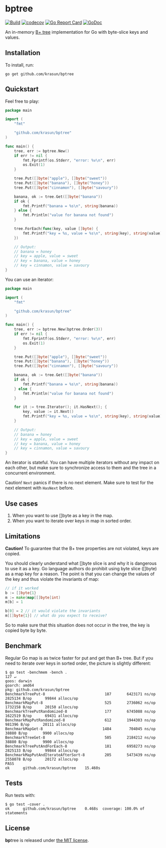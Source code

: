# **bp**tree

[![Build](https://github.com/krasun/bptree/actions/workflows/build.yml/badge.svg?branch=main)](https://github.com/krasun/bptree/actions/workflows/build.yml)
[![codecov](https://codecov.io/gh/krasun/bptree/branch/main/graph/badge.svg?token=8NU6LR4FQD)](https://codecov.io/gh/krasun/bptree)
[![Go Report Card](https://goreportcard.com/badge/github.com/krasun/bptree)](https://goreportcard.com/report/github.com/krasun/bptree)
[![GoDoc](https://godoc.org/https://godoc.org/github.com/krasun/bptree?status.svg)](https://godoc.org/github.com/krasun/bptree)

An in-memory [B+ tree](https://en.wikipedia.org/wiki/B%2B_tree) implementation for Go with byte-slice keys and values. 

## Installation 

To install, run:

```
go get github.com/krasun/bptree
```

## Quickstart

Feel free to play: 

```go
package main

import (
	"fmt"

	"github.com/krasun/bptree"
)

func main() {
	tree, err := bptree.New()
	if err != nil {
		fmt.Fprintf(os.Stderr, "error: %v\n", err)
        os.Exit(1)
	}

	tree.Put([]byte("apple"), []byte("sweet"))
	tree.Put([]byte("banana"), []byte("honey"))
	tree.Put([]byte("cinnamon"), []byte("savoury"))

	banana, ok := tree.Get([]byte("banana"))
	if ok {
		fmt.Printf("banana = %s\n", string(banana))
	} else {
		fmt.Println("value for banana not found")
	}

	tree.ForEach(func(key, value []byte) {
		fmt.Printf("key = %s, value = %s\n", string(key), string(value))
	})

	// Output: 
	// banana = honey
	// key = apple, value = sweet
	// key = banana, value = honey
	// key = cinnamon, value = savoury
}
```

You can use an iterator: 

```go
package main

import (
	"fmt"

	"github.com/krasun/bptree"
)

func main() {
	tree, err := bptree.New(bptree.Order(3))
	if err != nil {
		fmt.Fprintf(os.Stderr, "error: %v\n", err)
        os.Exit(1)
	}

	tree.Put([]byte("apple"), []byte("sweet"))
	tree.Put([]byte("banana"), []byte("honey"))
	tree.Put([]byte("cinnamon"), []byte("savoury"))

	banana, ok := tree.Get([]byte("banana"))
	if ok {
		fmt.Printf("banana = %s\n", string(banana))
	} else {
		fmt.Println("value for banana not found")
	}

	for it := tree.Iterator(); it.HasNext(); {
		key, value := it.Next()
		fmt.Printf("key = %s, value = %s\n", string(key), string(value))
	}

	// Output: 
	// banana = honey
	// key = apple, value = sweet
	// key = banana, value = honey
	// key = cinnamon, value = savoury
}
```

An iterator is stateful. You can have multiple iterators without any impact on each other, but make sure to synchronize access to them and the tree in a concurrent environment.

Caution! `Next` panics if there is no next element. Make sure to test for the next element with `HasNext` before.

## Use cases 

1. When you want to use []byte as a key in the map. 
2. When you want to iterate over keys in map in sorted order.

## Limitations 

**Caution!** To guarantee that the B+ tree properties are not violated, keys are copied. 

You should clearly understand what []byte slice is and why it is dangerous to use it as a key. Go language authors do prohibit using byte slice ([]byte) as a map key for a reason. The point is that you can change the values of the key and thus violate the invariants of map: 

```go
// if it worked 
b := []byte{1}
m := make(map[[]byte]int)
m[b] = 1

b[0] = 2 // it would violate the invariants 
m[[]byte{1}] // what do you expect to receive?
```

So to make sure that this situation does not occur in the tree, the key is copied byte by byte.

## Benchmark

Regular Go map is as twice faster for put and get than B+ tree. But if you 
need to iterate over keys in sorted order, the picture is slightly different: 

```
$ go test -benchmem -bench .                                                                                            127 ↵
goos: darwin
goarch: amd64
pkg: github.com/krasun/bptree
BenchmarkTreePut-8                     	     187	   6423171 ns/op	 2825134 B/op	   99844 allocs/op
BenchmarkMapPut-8                      	     525	   2736062 ns/op	 1732158 B/op	   20150 allocs/op
BenchmarkTreePutRandomized-8           	     177	   6745088 ns/op	 1622519 B/op	   69431 allocs/op
BenchmarkMapPutRandomized-8            	     612	   1944303 ns/op	  981396 B/op	   20111 allocs/op
BenchmarkMapGet-8                      	    1484	    704045 ns/op	   38880 B/op	    9900 allocs/op
BenchmarkTreeGet-8                     	     505	   2184212 ns/op	   38880 B/op	    9900 allocs/op
BenchmarkTreePutAndForEach-8           	     181	   6958273 ns/op	 2825133 B/op	   99844 allocs/op
BenchmarkMapPutAndIterateAfterSort-8   	     205	   5473439 ns/op	 2558078 B/op	   20172 allocs/op
PASS
ok  	github.com/krasun/bptree	15.460s
```

## Tests

Run tests with: 

```
$ go test -cover .
ok  	github.com/krasun/bptree	0.468s	coverage: 100.0% of statements
```

## License 

**bp**tree is released under [the MIT license](LICENSE).